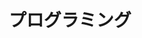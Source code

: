 ---
template: BlogIndex
title: プログラミング
subtitle: ''
featuredImage: 'https://ucarecdn.com/83a3c73d-f234-4086-9fad-cee3a9626230/'
---